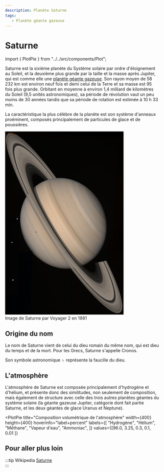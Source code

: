 ```yaml
---
description: Planète Saturne
tags:
   - Planète géante gazeuse
---
```


# Saturne

<!-- Imports éventuels pour composants à placer juste en dessous -->
import { PlotPie } from "../../src/components/Plot";

Saturne est la sixième planète du Système solaire par ordre d'éloignement au Soleil, et la deuxième plus grande par la taille et la masse après Jupiter, qui est comme elle une [planète géante gazeuse](../glossaire/gazeuse). Son rayon moyen de 58 232 km est environ neuf fois et demi celui de la Terre et sa masse est 95 fois plus grande. Orbitant en moyenne à environ 1,4 milliard de kilomètres du Soleil (9,5 unités astronomiques), sa période de révolution vaut un peu moins de 30 années tandis que sa période de rotation est estimée à 10 h 33 min. 

La caractéristique la plus célèbre de la planète est son système d'anneaux proéminent, composés principalement de particules de glace et de poussières.

![](../../files/Saturn.jpg)  
Image de Saturne par Voyager 2 en 1981 

## Origine du nom

Le nom de Saturne vient de celui du dieu romain du même nom, qui est dieu du temps et de la mort. Pour les Grecs, Saturne s'appelle Cronos. 

Son symbole astronomique ♄ représente la faucille du dieu. 

## L'atmosphère

L'atmosphère de Saturne est composée principalement d'hydrogène et d'hélium, et présente donc des similitudes, non seulement de composition, mais également de structure avec celle des trois autres planètes géantes du système solaire (la géante gazeuse Jupiter, catégorie dont fait partie Saturne, et les deux géantes de glace Uranus et Neptune). 

<PlotPie
  title="Composition volumétrique de l'atmosphère"
  width={400}
  height={400}
  hoverinfo="label+percent"
  labels={[
    "Hydrogène",
    "Hélium",
    "Méthane",
    "Vapeur d'eau",
    "Ammoniac",
  ]}
  values={[96.0, 3.25, 0.3, 0.1, 0.01 ]}
></PlotPie>

## Pour aller plus loin

:::tip Wikipedia
[Saturne](https://fr.wikipedia.org/wiki/Saturne_(planète))  
:::


